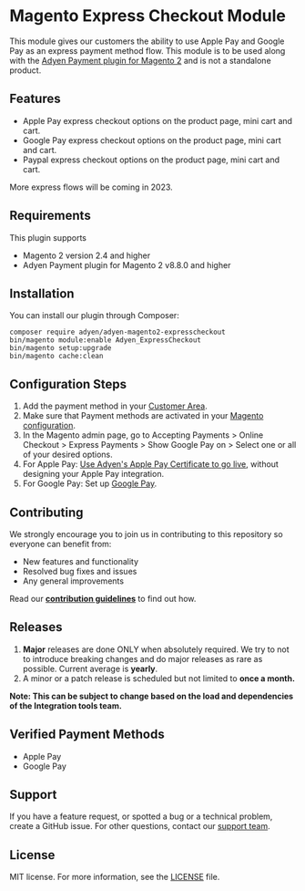 # Magento Express Checkout Module
This module gives our customers the ability to use Apple Pay and Google Pay as an express payment method flow. This module is to be used along with the [Adyen Payment plugin for Magento 2](https://github.com/Adyen/adyen-magento2) and is not a standalone product.

## Features
* Apple Pay express checkout options on the product page, mini cart and cart.
* Google Pay express checkout options on the product page, mini cart and cart.
* Paypal express checkout options on the product page, mini cart and cart.

More express flows will be coming in 2023.

## Requirements
This plugin supports
* Magento 2 version 2.4 and higher
* Adyen Payment plugin for Magento 2 v8.8.0 and higher

## Installation
You can install our plugin through Composer:
```
composer require adyen/adyen-magento2-expresscheckout
bin/magento module:enable Adyen_ExpressCheckout
bin/magento setup:upgrade
bin/magento cache:clean
```

## Configuration Steps
1. Add the payment method in your [Customer Area](https://docs.adyen.com/payment-methods#add-payment-methods-to-your-account).
2. Make sure that Payment methods are activated in your [Magento configuration](https://docs.adyen.com/plugins/adobe-commerce/set-up-the-payment-methods-in-adobe-commerce/).
3. In the Magento admin page, go to Accepting Payments > Online Checkout > Express Payments > Show Google Pay on > Select one or all of your desired options.
4. For Apple Pay: [Use Adyen's Apple Pay Certificate to go live](https://docs.adyen.com/payment-methods/apple-pay/web-component#going-live), without designing your Apple Pay integration.
5. For Google Pay: Set up [Google Pay](https://docs.adyen.com/payment-methods/google-pay/web-component#before-you-go-live).

## Contributing
We strongly encourage you to join us in contributing to this repository so everyone can benefit from:
* New features and functionality
* Resolved bug fixes and issues
* Any general improvements

Read our [**contribution guidelines**](CONTRIBUTING.md) to find out how.

## Releases
1. **Major** releases are done ONLY when absolutely required. We try to not to introduce breaking changes and do major releases as rare as possible. Current average is **yearly**.
2. A minor or a patch release is scheduled but not limited to **once a month.**

**Note: This can be subject to change based on the load and dependencies of the Integration tools team.**

## Verified Payment Methods
* Apple Pay
* Google Pay

## Support
If you have a feature request, or spotted a bug or a technical problem, create a GitHub issue. For other questions, contact our [support team](https://support.adyen.com/hc/en-us/requests/new?ticket_form_id=360000705420).

## License
MIT license. For more information, see the [LICENSE](LICENSE) file.
